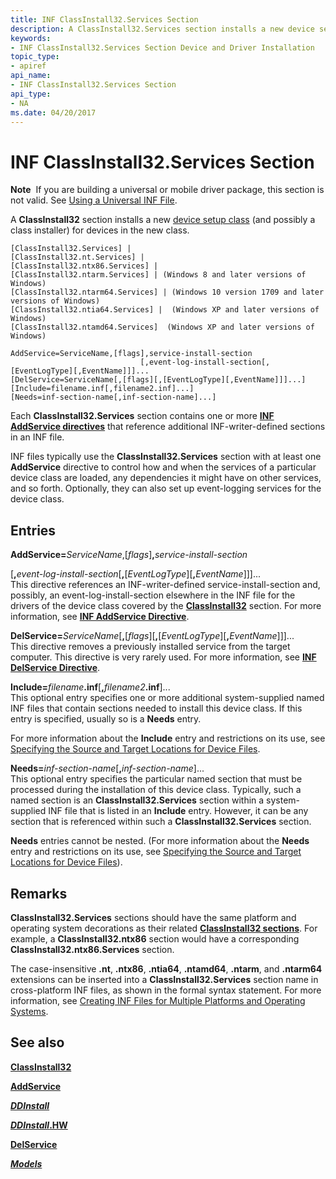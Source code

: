 ```yaml
---
title: INF ClassInstall32.Services Section
description: A ClassInstall32.Services section installs a new device setup class (and possibly a class installer) for devices in the new class.
keywords:
- INF ClassInstall32.Services Section Device and Driver Installation
topic_type:
- apiref
api_name:
- INF ClassInstall32.Services Section
api_type:
- NA
ms.date: 04/20/2017
---
```


# INF ClassInstall32.Services Section


**Note**  If you are building a universal or mobile driver package, this section is not valid. See [Using a Universal INF File](using-a-universal-inf-file.md).

 

A **ClassInstall32** section installs a new [device setup class](./overview-of-device-setup-classes.md) (and possibly a class installer) for devices in the new class.

```inf
[ClassInstall32.Services] | 
[ClassInstall32.nt.Services] | 
[ClassInstall32.ntx86.Services] | 
[ClassInstall32.ntarm.Services] | (Windows 8 and later versions of Windows)
[ClassInstall32.ntarm64.Services] | (Windows 10 version 1709 and later versions of Windows)
[ClassInstall32.ntia64.Services] |  (Windows XP and later versions of Windows)
[ClassInstall32.ntamd64.Services]  (Windows XP and later versions of Windows)

AddService=ServiceName,[flags],service-install-section
                             [,event-log-install-section[,[EventLogType][,EventName]]]...
[DelService=ServiceName[,[flags][,[EventLogType][,EventName]]]...]
[Include=filename.inf[,filename2.inf]...]
[Needs=inf-section-name[,inf-section-name]...]
```

Each **ClassInstall32.Services** section contains one or more [**INF AddService directives**](inf-addservice-directive.md) that reference additional INF-writer-defined sections in an INF file.

INF files typically use the **ClassInstall32.Services** section with at least one **AddService** directive to control how and when the services of a particular device class are loaded, any dependencies it might have on other services, and so forth. Optionally, they can also set up event-logging services for the device class.

## Entries


<a href="" id="addservice-servicename--flags--service-install-section"></a>**AddService=**<em>ServiceName</em>,\[*flags*\]**,**<em>service-install-section</em>  

<a href="" id="----------------------------------------event-log-install-section---eventlogtype---eventname------"></a>                                      \[**,**<em>event-log-install-section</em>\[**,**\[*EventLogType*\]\[**,**<em>EventName</em>\]\]\]...  
This directive references an INF-writer-defined service-install-section and, possibly, an event-log-install-section elsewhere in the INF file for the drivers of the device class covered by the [**ClassInstall32**](inf-classinstall32-section.md) section. For more information, see [**INF AddService Directive**](inf-addservice-directive.md).

<a href="" id="delservice-servicename---flags----eventlogtype---eventname------"></a>**DelService=**<em>ServiceName</em>\[**,**\[*flags*\]\[**,**\[*EventLogType*\]\[**,**<em>EventName</em>\]\]\]...  
This directive removes a previously installed service from the target computer. This directive is very rarely used. For more information, see [**INF DelService Directive**](inf-delservice-directive.md).

<a href="" id="include-filename-inf--filename2-inf----"></a>**Include=**<em>filename</em>**.inf**\[**,**<em>filename2</em>**.inf**\]...  
This optional entry specifies one or more additional system-supplied named INF files that contain sections needed to install this device class. If this entry is specified, usually so is a **Needs** entry.

For more information about the **Include** entry and restrictions on its use, see [Specifying the Source and Target Locations for Device Files](specifying-the-source-and-target-locations-for-device-files.md).

<a href="" id="needs-inf-section-name--inf-section-name----"></a>**Needs=**<em>inf-section-name</em>\[**,**<em>inf-section-name</em>\]...  
This optional entry specifies the particular named section that must be processed during the installation of this device class. Typically, such a named section is an **ClassInstall32.Services** section within a system-supplied INF file that is listed in an **Include** entry. However, it can be any section that is referenced within such a **ClassInstall32.Services** section.

**Needs** entries cannot be nested. (For more information about the **Needs** entry and restrictions on its use, see [Specifying the Source and Target Locations for Device Files](specifying-the-source-and-target-locations-for-device-files.md)).

## Remarks

**ClassInstall32.Services** sections should have the same platform and operating system decorations as their related [**ClassInstall32 sections**](inf-classinstall32-section.md). For example, a **ClassInstall32.ntx86** section would have a corresponding **ClassInstall32.ntx86.Services** section.

The case-insensitive **.nt**, **.ntx86**, **.ntia64**, **.ntamd64**, **.ntarm**, and **.ntarm64** extensions can be inserted into a **ClassInstall32.Services** section name in cross-platform INF files, as shown in the formal syntax statement. For more information, see [Creating INF Files for Multiple Platforms and Operating Systems](creating-inf-files-for-multiple-platforms-and-operating-systems.md).

## See also


[**ClassInstall32**](inf-classinstall32-section.md)

[**AddService**](inf-addservice-directive.md)

[***DDInstall***](inf-ddinstall-section.md)

[***DDInstall*.HW**](inf-ddinstall-hw-section.md)

[**DelService**](inf-delservice-directive.md)

[***Models***](inf-models-section.md)

 

